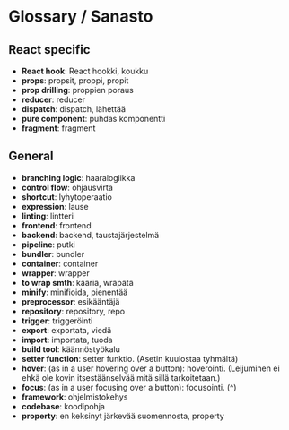 # Glossary / Sanasto

## React specific

- **React hook**: React hookki, koukku
- **props**: propsit, proppi, propit
- **prop drilling**: proppien poraus
- **reducer**: reducer
- **dispatch**: dispatch, lähettää
- **pure component**: puhdas komponentti
- **fragment**: fragment

## General

- **branching logic**: haaralogiikka
- **control flow**: ohjausvirta
- **shortcut**: lyhytoperaatio
- **expression**: lause
- **linting**: lintteri
- **frontend**: frontend
- **backend**: backend, taustajärjestelmä
- **pipeline**: putki
- **bundler**: bundler
- **container**: container
- **wrapper**: wrapper
- **to wrap smth**: kääriä, wräpätä
- **minify**: minifioida, pienentää
- **preprocessor**: esikääntäjä
- **repository**: repository, repo
- **trigger**: triggeröinti
- **export**: exportata, viedä
- **import**: importata, tuoda
- **build tool**: käännöstyökalu
- **setter function**: setter funktio. (Asetin kuulostaa tyhmältä)
- **hover**: (as in a user hovering over a button): hoverointi. (Leijuminen ei ehkä ole kovin itsestäänselvää mitä sillä tarkoitetaan.)
- **focus**: (as in a user focusing over a button): focusointi. (^)
- **framework**: ohjelmistokehys
- **codebase**: koodipohja
- **property**: en keksinyt järkevää suomennosta, property
